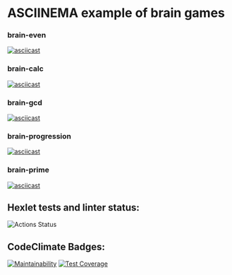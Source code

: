 # ASCIINEMA example of brain games
### brain-even
[![asciicast](https://asciinema.org/a/363307.svg)](https://asciinema.org/a/363307)

### brain-calc
[![asciicast](https://asciinema.org/a/363358.svg)](https://asciinema.org/a/363358)

### brain-gcd
[![asciicast](https://asciinema.org/a/363770.svg)](https://asciinema.org/a/363770)

### brain-progression
[![asciicast](https://asciinema.org/a/363770.svg)](https://asciinema.org/a/363770)

### brain-prime
[![asciicast](https://asciinema.org/a/363770.svg)](https://asciinema.org/a/363770)


## Hexlet tests and linter status:
![Actions Status](https://github.com/sahaviev/frontend-project-lvl1/workflows/Base%20check/badge.svg)

## CodeClimate Badges:
[![Maintainability](https://api.codeclimate.com/v1/badges/4fd5b3779195e19dc482/maintainability)](https://codeclimate.com/github/sahaviev/frontend-project-lvl1/maintainability)
[![Test Coverage](https://api.codeclimate.com/v1/badges/4fd5b3779195e19dc482/test_coverage)](https://codeclimate.com/github/sahaviev/frontend-project-lvl1/test_coverage)
